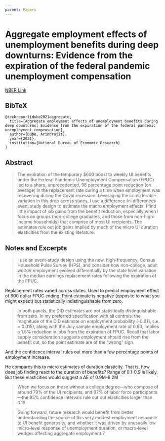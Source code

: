 ```yaml
---
parent: Papers
---
```


# Aggregate employment effects of unemployment benefits during deep downturns: Evidence from the expiration of the federal pandemic unemployment compensation

[NBER Link](https://www.nber.org/papers/w28470)

## BibTeX
```
@techreport{dube2021aggregate,
  title={Aggregate employment effects of unemployment benefits during deep downturns: Evidence from the expiration of the federal pandemic unemployment compensation},
  author={Dube, Arindrajit},
  year={2021},
  institution={National Bureau of Economic Research}
}
```

## Abstract

> The expiration of the temporary $600 boost to weekly UI benefits under the Federal Pandemic Unemployment Compensation (FPUC) led to a sharp, unprecedented, 98 percentage point reduction (on average) in the replacement rate during a time when employment was recovering during the Covid recession. Leveraging the considerable variation in this drop across states, I use a difference-in-differences event study design to estimate the macro employment effects. I find little impact of job gains from the benefit reduction, especially when I focus on groups (non-college graduates, and those from non-high-income households) that comprise of most UI recipients. The estimates rule out job gains implied by much of the micro UI duration elasticities from the existing literature.


## Notes and Excerpts

> I use an event-study design using
the new, high-frequency, Census Household Pulse Survey (HPS), and consider how non-college,
adult worker employment evolved differentially by the state level variation in the median earnings
replacement rates following the expiration of the FPUC.

Replacement rates varied across states.
Used to predict employment effect of 600 dollar FPUC ending.
Point estimate is negative (opposite to what you might expect) but statistically indistinguishable from zero.

<!--
> My findings of limited sensitivity of employment to UI generosity are similar to what was found
in Altonji et al. (2020) and Bartik et al. (2020) using different data and empirical design, focusing
on the introduction of the FPUC and rehiring at the outset of the crisis

> The closest to this paper is the study conducted by Finamor and Scott (2021), who also
study how individual level employment outcomes changed for workers in Homebase using variation
in replacement rates over 2020 within state-industry-week cells. 
-->


>  In both panels, the DID estimates are
not statistically distinguishable from zero. In my preferred specification with all controls, the
magnitude of the DID estimate on employment probability (-0.011, s.e. = 0.015), along with the
July sample employment rate of 0.60, implies a 1.8% reduction in jobs from the expiration of
FPUC. Recall that labor supply consideration suggests employment should rise from the benefit
cut, so the point estimate are of the “wrong” sign.

And the confidence interval rules out more than a few percentage points of employment increase.


He compares this to micro estimates of duration elasticity.
That is, how does job finding react to the duration of benefits?
Range of 0.1-0.9 is likely.
But these elasticities would suggest a ΔE of 0.9M-8.2M

> When we focus on those without a college degree—who compose
of around 79% of the UI recipients, and 67% of labor force participants—the 95% confidence
intervals rule out out elasticities larger than 0.19.


<!--
> More relevant to our case, as Landais, Michaillat, and Saez (2017) and Kekre
(2019) point out, macro employment effects of a benefit cut may be more negative than the micro
estimates due to search and aggregate demand externalities
-->



> Going forward, future research would benefit from
better understanding the source of this very modest employment response to UI benefit generosity,
and whether it was driven by unusually low micro-level response of unemployment duration, or
macro-level wedges affecting aggregate employment.7